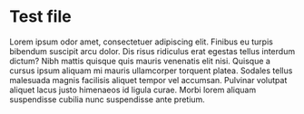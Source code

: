 # Test file
Lorem ipsum odor amet, consectetuer adipiscing elit. Finibus eu turpis bibendum suscipit arcu dolor. Dis risus ridiculus erat egestas tellus interdum dictum? Nibh mattis quisque quis mauris venenatis elit nisi. Quisque a cursus ipsum aliquam mi mauris ullamcorper torquent platea. Sodales tellus malesuada magnis facilisis aliquet tempor vel accumsan. Pulvinar volutpat aliquet lacus justo himenaeos id ligula curae. Morbi lorem aliquam suspendisse cubilia nunc suspendisse ante pretium.
